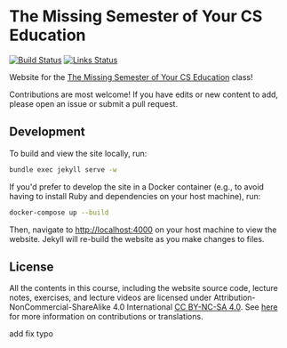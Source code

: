 # The Missing Semester of Your CS Education

[![Build Status](https://github.com/missing-semester/missing-semester/actions/workflows/build.yml/badge.svg)](https://github.com/missing-semester/missing-semester/actions/workflows/build.yml) [![Links Status](https://github.com/missing-semester/missing-semester/actions/workflows/links.yml/badge.svg)](https://github.com/missing-semester/missing-semester/actions/workflows/links.yml)

Website for the [The Missing Semester of Your CS Education](https://missing.csail.mit.edu/) class!

Contributions are most welcome! If you have edits or new content to add, please
open an issue or submit a pull request.

## Development

To build and view the site locally, run:

```bash
bundle exec jekyll serve -w
```

If you'd prefer to develop the site in a Docker container (e.g., to avoid
having to install Ruby and dependencies on your host machine), run:


```bash
docker-compose up --build
```

Then, navigate to <http://localhost:4000> on your host machine to view the
website. Jekyll will re-build the website as you make changes to files.

## License

All the contents in this course, including the website source code, lecture notes, exercises, and lecture videos are licensed under Attribution-NonCommercial-ShareAlike 4.0 International [CC BY-NC-SA 4.0](https://creativecommons.org/licenses/by-nc-sa/4.0/). See [here](https://missing.csail.mit.edu/license) for more information on contributions or translations.

add fix typo
